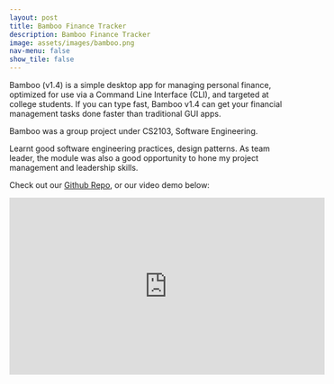 ```yaml
---
layout: post
title: Bamboo Finance Tracker
description: Bamboo Finance Tracker
image: assets/images/bamboo.png
nav-menu: false
show_tile: false
---
```


Bamboo (v1.4) is a simple desktop app for managing personal finance, optimized for use via a Command Line Interface (CLI), and targeted at college students. If you can type fast, Bamboo v1.4 can get your financial management tasks done faster than traditional GUI apps.

Bamboo was a group project under CS2103, Software Engineering. 

Learnt good software engineering practices, design patterns. As team leader, the module was also a good opportunity to hone my project management and leadership skills.

Check out our [Github Repo](https://github.com/AY2021S1-CS2103-W14-3/tp), or our video demo below:
<iframe width="560" height="315" src="https://www.youtube.com/embed/fH-Sgx0XkNg" title="YouTube video player" frameborder="0" allow="accelerometer; autoplay; clipboard-write; encrypted-media; gyroscope; picture-in-picture" allowfullscreen></iframe>